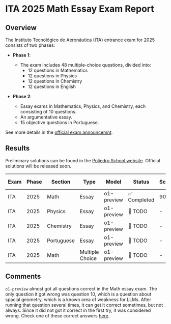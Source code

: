 # ITA 2025 Math Essay Exam Report

## Overview
The Instituto Tecnológico de Aeronáutica (ITA) entrance exam for 2025 consists of two phases:

- **Phase 1**: 
  - The exam includes 48 multiple-choice questions, divided into:
    - 12 questions in Mathematics
    - 12 questions in Physics
    - 12 questions in Chemistry
    - 12 questions in English

- **Phase 2**: 
  - Essay exams in Mathematics, Physics, and Chemistry, each consisting of 10 questions.
  - An argumentative essay.
  - 15 objective questions in Portuguese.

See more details in the [official exam announcemnt](https://vestibular.ita.br/instrucoes/edital_2025.pdf).

## Results

Preliminary solutions can be found in the [Poliedro School website](https://poliedroresolve.sistemapoliedro.com.br/vestibulares/ita/2025/ita-2-fase-dia-1-matematica-05-11-2024-ita-2-fase-dia-1/dissertacao-1-matematica-ita-2-fase-dia-1-ita-2025#questao). Official solutions will be released soon.

| Exam | Phase | Section | Type | Model | Status | Score | PDF Compiled |
|------|-------|---------|------|-------|--------|-------|--------------|
| ITA  | 2025  | Math    | Essay | o1-preview | ✅ Completed | 90%| [PDF](math/essays/solutions/solutions_compiled.pdf) |
| ITA  | 2025  | Physics | Essay | o1-preview | 🚧 TODO | - | - |
| ITA  | 2025  | Chemistry | Essay | o1-preview | 🚧 TODO | - | - |
| ITA  | 2025  | Portuguese | Essay | o1-preview | 🚧 TODO | - | - |
| ITA  | 2025  | Math    | Multiple Choice | o1-preview | 🚧 TODO | - | - |

## Comments

`o1-preview` almost got all questions correct in the Math essay exam. The only question it got wrong was question 10, which is a question about spacial geometry, which is a known area of weakness for LLMs. After running that question several times, it can get it correct sometimes, but not always. Since it did not got it correct in the first try, it was considered wrong. Check one of these correct answers [here](math/essays/solutions/q10_solution_rerun.txt).
